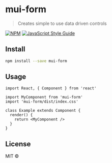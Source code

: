 # mui-form

> Creates simple to use data driven controls

[![NPM](https://img.shields.io/npm/v/mui-form.svg)](https://www.npmjs.com/package/mui-form) [![JavaScript Style Guide](https://img.shields.io/badge/code_style-standard-brightgreen.svg)](https://standardjs.com)

## Install

```bash
npm install --save mui-form
```

## Usage

```tsx
import React, { Component } from 'react'

import MyComponent from 'mui-form'
import 'mui-form/dist/index.css'

class Example extends Component {
  render() {
    return <MyComponent />
  }
}
```

## License

MIT © [](https://github.com/)
